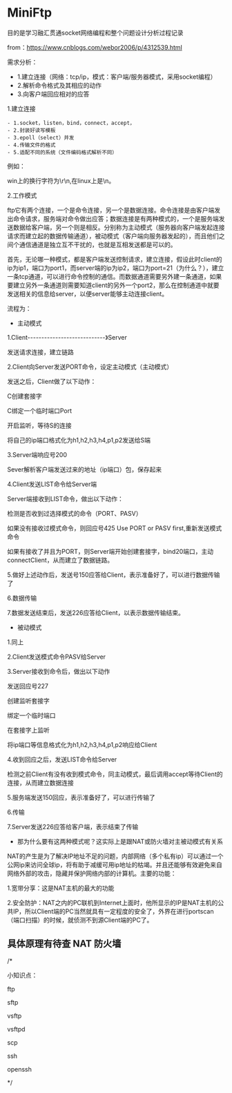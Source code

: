 # MiniFtp

目的是学习融汇贯通socket网络编程和整个问题设计分析过程记录

from：https://www.cnblogs.com/webor2006/p/4312539.html

需求分析：

- 1.建立连接（网络：tcp/ip，模式：客户端/服务器模式，采用socket编程）
- 2.解析命令格式及其相应的动作
- 3.向客户端回应相对的应答



1.建立连接

```
- 1.socket，listen，bind，connect，accept，
- 2.封装好读写模板
- 3.epoll（select）并发
- 4.传输文件的格式
- 5.适配不同的系统（文件编码格式解析不同）
```



例如：

win上的换行字符为\r\n,在linux上是\n。



2.工作模式

ftp它有两个连接，一个是命令连接，另一个是数据连接。命令连接是由客户端发出命令请求，服务端对命令做出应答；数据连接是有两种模式的，一个是服务端发送数据给客户端，另一个则是相反。分别称为主动模式（服务器向客户端发起连接请求而建立起的数据传输通道），被动模式（客户端向服务器发起的），而且他们之间个通信通道是独立互不干扰的，也就是互相发送都是可以的。

首先，无论哪一种模式，都是客户端发送控制请求，建立连接，假设此时client的ip为ip1，端口为port1，而server端的ip为ip2，端口为port=21（为什么？），建立一条tcp通道，可以进行命令控制的通信。而数据通道需要另外建一条通道，如果要建立另外一条通道则需要知道client的另外一个port2，那么在控制通道中就要发送相关的信息给server，以便server能够主动连接client。

流程为：

- 主动模式

1.Client----------------------------》Server

发送请求连接，建立链路

2.Client向Server发送PORT命令，设定主动模式（主动模式）

发送之后，Client做了以下动作：

C创建套接字

C绑定一个临时端口Port

开启监听，等待S的连接

将自己的ip端口格式化为h1,h2,h3,h4,p1,p2发送给S端

3.Server端响应号200

Sever解析客户端发送过来的地址（ip端口）包，保存起来

4.Client发送LIST命令给Server端

Server端接收到LIST命令，做出以下动作：

检测是否收到过选择模式的命令（PORT、PASV）

如果没有接收过模式命令，则回应号425 Use PORT or PASV first,重新发送模式命令

如果有接收了并且为PORT，则Server端开始创建套接字，bind20端口，主动connectClient，从而建立了数据链路。

5.做好上述动作后，发送号150应答给Client，表示准备好了，可以进行数据传输了

6.数据传输

7.数据发送结束后，发送226应答给Client，以表示数据传输结束。



- 被动模式

1.同上

2.Client发送模式命令PASV给Server

3.Server接收到命令后，做出以下动作

发送回应号227

创建监听套接字

绑定一个临时端口

在套接字上监听

将ip端口等信息格式化为h1,h2,h3,h4,p1,p2响应给Client

4.收到回应之后，发送LIST命令给Server

检测之前Client有没有收到模式命令，同主动模式，最后调用accept等待Client的连接，从而建立数据连接

5.服务端发送150回应，表示准备好了，可以进行传输了

6.传输

7.Server发送226应答给客户端，表示结束了传输



- 那为什么要有这两种模式呢？这实际上是跟NAT或防火墙对主被动模式有关系

NAT的产生是为了解决IP地址不足的问题，内部网络（多个私有ip）可以通过一个公网ip来访问全球ip，将有助于减缓可用ip地址的枯竭。并且还能够有效避免来自网络外部的攻击，隐藏并保护网络内部的计算机。主要的功能：

1.宽带分享：这是NAT主机的最大的功能

2.安全防护：NAT之内的PC联机到Internet上面时，他所显示的IP是NAT主机的公共IP，所以Client端的PC当然就具有一定程度的安全了，外界在进行portscan（端口扫描）的时候，就侦测不到源Client端的PC了。

## 具体原理有待查 NAT 防火墙

/*

小知识点：

ftp

sftp

vsftp

vsftpd

scp

ssh

openssh

*/
